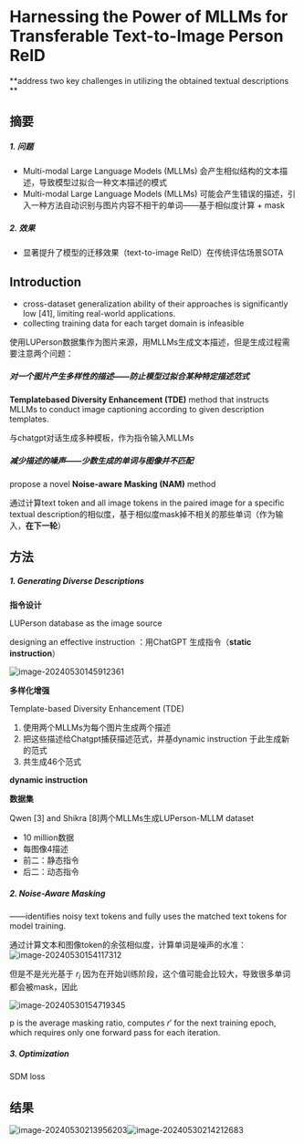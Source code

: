 # Harnessing the Power of MLLMs for Transferable Text-to-Image Person ReID  

**address two key challenges in utilizing the obtained textual descriptions  **

## 摘要

##### 1. 问题

- Multi-modal Large Language Models (MLLMs)  会产生相似结构的文本描述，导致模型过拟合一种文本描述的模式
- Multi-modal Large Language Models (MLLMs)  可能会产生错误的描述，引入一种方法自动识别与图片内容不相干的单词——基于相似度计算 + mask

##### **2. 效果**

- 显著提升了模型的迁移效果（text-to-image ReID）在传统评估场景SOTA

## Introduction

- cross-dataset generalization ability of their approaches is significantly low [41], limiting real-world applications.   
- collecting training data for each target domain is infeasible  

使用LUPerson数据集作为图片来源，用MLLMs生成文本描述，但是生成过程需要注意两个问题：

##### **对一个图片产生多样性的描述——防止模型过拟合某种特定描述范式**

**Templatebased Diversity Enhancement (TDE)** method that instructs MLLMs to conduct image captioning according to given description templates.   

与chatgpt对话生成多种模板，作为指令输入MLLMs

##### 减少描述的噪声——少数生成的单词与图像并不匹配

propose a novel **Noise-aware Masking (NAM)** method  

通过计算text token and all image tokens in the paired image for a specific textual description的相似度，基于相似度mask掉不相关的那些单词（作为输入，**在下一轮**）

## 方法

##### 1. Generating Diverse Descriptions

**指令设计**

LUPerson database as the image source  

designing an effective instruction ：用ChatGPT 生成指令（**static instruction**）

![image-20240530145912361](../../../../software/Typora/Typora/images/image-20240530145912361.png)

**多样化增强**

Template-based Diversity Enhancement (TDE)   

1. 使用两个MLLMs为每个图片生成两个描述
2. 把这些描述给Chatgpt捕获描述范式，并基dynamic instruction  于此生成新的范式
3. 共生成46个范式

**dynamic instruction**

**数据集**

Qwen [3] and Shikra [8]两个MLLMs生成LUPerson-MLLM dataset  

- 10 million数据
- 每图像4描述
- 前二：静态指令
- 后二：动态指令

##### 2. Noise-Aware Masking

——identifies noisy text tokens and fully uses the matched text tokens for model training.  

通过计算文本和图像token的余弦相似度，计算单词是噪声的水准：![image-20240530154117312](../../../../software/Typora/Typora/images/image-20240530154117312.png)

但是不是光光基于 $r_i$ 因为在开始训练阶段，这个值可能会比较大，导致很多单词都会被mask，因此

![image-20240530154719345](../../../../software/Typora/Typora/images/image-20240530154719345.png)

p is the average masking ratio, computes $r′$​ for the next training epoch, which requires only one forward pass for each iteration. 

##### 3. Optimization  

SDM loss

## 结果

![image-20240530213956203](../../../../software/Typora/Typora/images/image-20240530213956203.png)![image-20240530214212683](../../../../software/Typora/Typora/images/image-20240530214212683.png)

